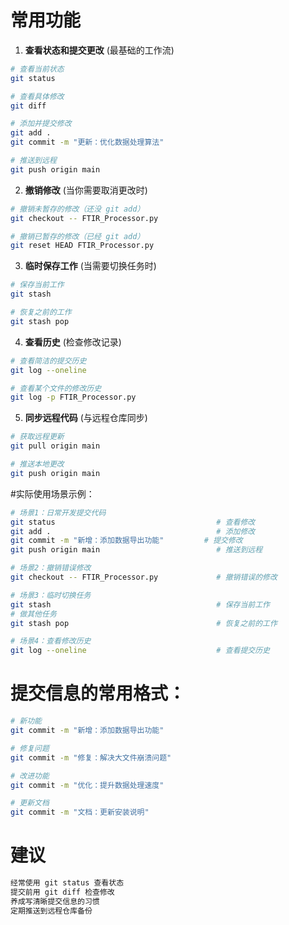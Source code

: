 
# 常用功能
1. **查看状态和提交更改** (最基础的工作流)
```bash
# 查看当前状态
git status

# 查看具体修改
git diff

# 添加并提交修改
git add .
git commit -m "更新：优化数据处理算法"

# 推送到远程
git push origin main
```

2. **撤销修改** (当你需要取消更改时)
```bash
# 撤销未暂存的修改（还没 git add）
git checkout -- FTIR_Processor.py

# 撤销已暂存的修改（已经 git add）
git reset HEAD FTIR_Processor.py
```

3. **临时保存工作** (当需要切换任务时)
```bash
# 保存当前工作
git stash

# 恢复之前的工作
git stash pop
```

4. **查看历史** (检查修改记录)
```bash
# 查看简洁的提交历史
git log --oneline

# 查看某个文件的修改历史
git log -p FTIR_Processor.py
```

5. **同步远程代码** (与远程仓库同步)
```bash
# 获取远程更新
git pull origin main

# 推送本地更改
git push origin main
```

#实际使用场景示例：
```bash
# 场景1：日常开发提交代码
git status                                    # 查看修改
git add .                                     # 添加修改
git commit -m "新增：添加数据导出功能"         # 提交修改
git push origin main                          # 推送到远程

# 场景2：撤销错误修改
git checkout -- FTIR_Processor.py             # 撤销错误的修改

# 场景3：临时切换任务
git stash                                     # 保存当前工作
# 做其他任务
git stash pop                                 # 恢复之前的工作

# 场景4：查看修改历史
git log --oneline                             # 查看提交历史
```

# 提交信息的常用格式：
```bash
# 新功能
git commit -m "新增：添加数据导出功能"

# 修复问题
git commit -m "修复：解决大文件崩溃问题"

# 改进功能
git commit -m "优化：提升数据处理速度"

# 更新文档
git commit -m "文档：更新安装说明"
``` 

# 建议
```bash
经常使用 git status 查看状态
提交前用 git diff 检查修改
养成写清晰提交信息的习惯
定期推送到远程仓库备份
``` 
